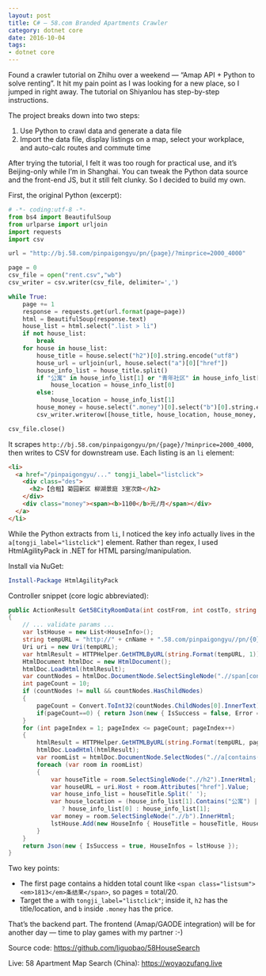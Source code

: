 ```yaml
---
layout: post
title: C# — 58.com Branded Apartments Crawler
category: dotnet core
date: 2016-10-04
tags:
- dotnet core
---
```


Found a crawler tutorial on Zhihu over a weekend — “Amap API + Python to solve renting”. It hit my pain point as I was looking for a new place, so I jumped in right away. The tutorial on Shiyanlou has step-by-step instructions.

The project breaks down into two steps:

1) Use Python to crawl data and generate a data file
2) Import the data file, display listings on a map, select your workplace, and auto-calc routes and commute time

After trying the tutorial, I felt it was too rough for practical use, and it’s Beijing-only while I’m in Shanghai. You can tweak the Python data source and the front-end JS, but it still felt clunky. So I decided to build my own.

First, the original Python (excerpt):

```python
# -*- coding:utf-8 -*-
from bs4 import BeautifulSoup
from urlparse import urljoin
import requests
import csv

url = "http://bj.58.com/pinpaigongyu/pn/{page}/?minprice=2000_4000"

page = 0
csv_file = open("rent.csv","wb") 
csv_writer = csv.writer(csv_file, delimiter=',')

while True:
    page += 1
    response = requests.get(url.format(page=page))
    html = BeautifulSoup(response.text)
    house_list = html.select(".list > li")
    if not house_list:
        break
    for house in house_list:
        house_title = house.select("h2")[0].string.encode("utf8")
        house_url = urljoin(url, house.select("a")[0]["href"])
        house_info_list = house_title.split()
        if "公寓" in house_info_list[1] or "青年社区" in house_info_list[1]:
            house_location = house_info_list[0]
        else:
            house_location = house_info_list[1]
        house_money = house.select(".money")[0].select("b")[0].string.encode("utf8")
        csv_writer.writerow([house_title, house_location, house_money, house_url])

csv_file.close()
```

It scrapes `http://bj.58.com/pinpaigongyu/pn/{page}/?minprice=2000_4000`, then writes to CSV for downstream use. Each listing is an `li` element:

```html
<li>
  <a href="/pinpaigongyu/..." tongji_label="listclick">
    <div class="des">
      <h2>【合租】菊园新区 柳湖景庭 3室次卧</h2>
    </div>
    <div class="money"><span><b>1100</b>元/月</span></div>
  </a>
</li>
```

While the Python extracts from `li`, I noticed the key info actually lives in the `a[tongji_label="listclick"]` element. Rather than regex, I used HtmlAgilityPack in .NET for HTML parsing/manipulation.

Install via NuGet:

```powershell
Install-Package HtmlAgilityPack
```

Controller snippet (core logic abbreviated):

```csharp
public ActionResult Get58CityRoomData(int costFrom, int costTo, string cnName)
{
    // ... validate params ...
    var lstHouse = new List<HouseInfo>();
    string tempURL = "http://" + cnName + ".58.com/pinpaigongyu//pn/{0}/?minprice=" + costFrom + "_" + costTo;
    Uri uri = new Uri(tempURL);
    var htmlResult = HTTPHelper.GetHTMLByURL(string.Format(tempURL, 1));
    HtmlDocument htmlDoc = new HtmlDocument();
    htmlDoc.LoadHtml(htmlResult);
    var countNodes = htmlDoc.DocumentNode.SelectSingleNode(".//span[contains(@class,'list')]");
    int pageCount = 10;
    if (countNodes != null && countNodes.HasChildNodes)
    {
        pageCount = Convert.ToInt32(countNodes.ChildNodes[0].InnerText) / 20;
        if(pageCount==0) { return Json(new { IsSuccess = false, Error = "No results in this price range." }); }
    }
    for (int pageIndex = 1; pageIndex <= pageCount; pageIndex++)
    {
        htmlResult = HTTPHelper.GetHTMLByURL(string.Format(tempURL, pageIndex));
        htmlDoc.LoadHtml(htmlResult);
        var roomList = htmlDoc.DocumentNode.SelectNodes(".//a[contains(@tongji_label,'listclick')]");
        foreach (var room in roomList)
        {
            var houseTitle = room.SelectSingleNode(".//h2").InnerHtml;
            var houseURL = uri.Host + room.Attributes["href"].Value;
            var house_info_list = houseTitle.Split(' ');
            var house_location = (house_info_list[1].Contains("公寓") || house_info_list[1].Contains("青年社区"))
               ? house_info_list[0] : house_info_list[1];
            var money = room.SelectSingleNode(".//b").InnerHtml;
            lstHouse.Add(new HouseInfo { HouseTitle = houseTitle, HouseLocation = house_location, HouseURL = houseURL, Money = money });
        }
    }
    return Json(new { IsSuccess = true, HouseInfos = lstHouse });
}
```

Two key points:

- The first page contains a hidden total count like `<span class="listsum"><em>1813</em>条结果</span>`, so pages = total/20.
- Target the `a` with `tongji_label="listclick"`; inside it, `h2` has the title/location, and `b` inside `.money` has the price.

That’s the backend part. The frontend (Amap/GAODE integration) will be for another day — time to play games with my partner :-)

Source code: https://github.com/liguobao/58HouseSearch

Live: 58 Apartment Map Search (China): https://woyaozufang.live

